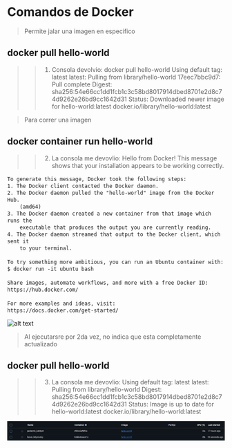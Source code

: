 #   Comandos de Docker

> Permite jalar una imagen en especifico
##  docker pull hello-world

> > 1. Consola devolvio:
    docker pull hello-world
    Using default tag: latest
    latest: Pulling from library/hello-world
    17eec7bbc9d7: Pull complete
    Digest: sha256:54e66cc1dd1fcb1c3c58bd8017914dbed8701e2d8c74d9262e26bd9cc1642d31
    Status: Downloaded newer image for hello-world:latest
    docker.io/library/hello-world:latest


>  Para correr una imagen
##  docker container run hello-world

> > 2. La consola me devovlio:
    Hello from Docker!
    This message shows that your installation appears to be working correctly.

    To generate this message, Docker took the following steps:
    1. The Docker client contacted the Docker daemon.
    2. The Docker daemon pulled the "hello-world" image from the Docker Hub.
        (amd64)
    3. The Docker daemon created a new container from that image which runs the
        executable that produces the output you are currently reading.
    4. The Docker daemon streamed that output to the Docker client, which sent it
        to your terminal.

    To try something more ambitious, you can run an Ubuntu container with:
    $ docker run -it ubuntu bash

    Share images, automate workflows, and more with a free Docker ID:
    https://hub.docker.com/

    For more examples and ideas, visit:
    https://docs.docker.com/get-started/

![alt text](screenchots/image0.png)

> Al ejecutarsre por 2da vez, no indica que esta completamente actualizado
##  docker pull hello-world

> > 3. La consola me devovlio:
    Using default tag: latest
    latest: Pulling from library/hello-world
    Digest: sha256:54e66cc1dd1fcb1c3c58bd8017914dbed8701e2d8c74d9262e26bd9cc1642d31
    Status: Image is up to date for hello-world:latest
    docker.io/library/hello-world:latest

![alt text](screenshots/image1.png)